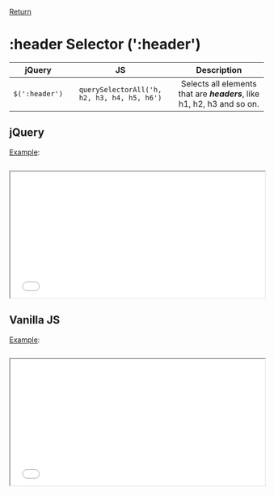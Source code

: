 <!-- markdownlint-disable MD041-->
[Return](../)

# :header Selector (':header')

| jQuery | JS | Description |
|:--:|:--:|:--:|
| `$(':header')` | `querySelectorAll('h, h2, h3, h4, h5, h6')` | Selects all elements that are **_headers_**, like h1, h2, h3 and so on. |

## jQuery

[Example](jquery.html):

```js:src/jquery.js
```

<iframe width="100%" height="250" src="jquery.html"></iframe>

## Vanilla JS

[Example](vanilla.html):

```js:src/vanilla.js
```

<iframe width="100%" height="250" src="vanilla.html"></iframe>
